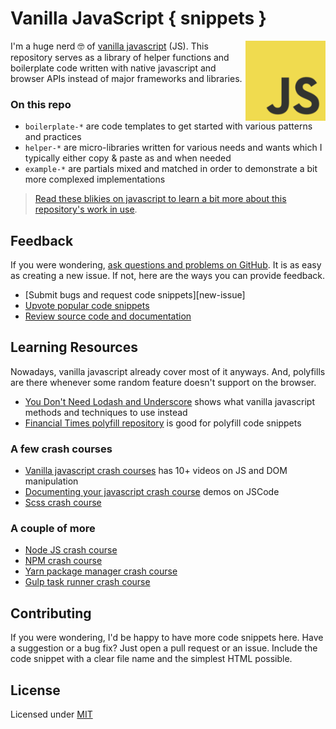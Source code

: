 # Vanilla JavaScript { snippets }

[<img align="right" alt="JavaScript" width="128rem" src="https://raw.githubusercontent.com/github/explore/80688e429a7d4ef2fca1e82350fe8e3517d3494d/topics/javascript/javascript.png"  />][all-things-js]

I'm a huge nerd :nerd_face: of [vanilla javascript][all-things-js] (JS). This repository serves as a library of helper functions and boilerplate code written with native javascript and browser APIs instead of major frameworks and libraries.

### On this repo

- `boilerplate-*` are code templates to get started with various patterns and practices
- `helper-*` are micro-libraries written for various needs and wants which I typically either copy & paste as and when needed
- `example-*` are partials mixed and matched in order to demonstrate a bit more complexed implementations

> [Read these blikies on javascript to learn a bit more about this repository's work in use][js-bliki].

## Feedback

If you were wondering, [ask questions and problems on GitHub][ama]. It is as easy as creating a new issue. If not, here are the ways you can provide feedback.

- [Submit bugs and request code snippets][new-issue]
- [Upvote popular code snippets][openned-issues]
- [Review source code and documentation][pull-requests]

## Learning Resources

Nowadays, vanilla javascript already cover most of it anyways. And, polyfills are there whenever some random feature doesn't support on the browser.

- [You Don't Need Lodash and Underscore](https://github.com/you-dont-need/You-Dont-Need-Lodash-Underscore/#readme) shows what vanilla javascript methods and techniques to use instead
- [Financial Times polyfill repository](https://github.com/Financial-Times/polyfill-library) is good for polyfill code snippets

### A few crash courses

- [Vanilla javascript crash courses](https://www.youtube.com/playlist?list=PLillGF-RfqbbnEGy3ROiLWk7JMCuSyQtX) has 10+ videos on JS and DOM manipulation
- [Documenting your javascript crash course](https://www.youtube.com/watch?v=YK-GurROGIg) demos on JSCode
- [Scss crash course](https://www.youtube.com/watch?v=nu5mdN2JIwM)

### A couple of more

- [Node JS crash course](https://www.youtube.com/watch?v=fBNz5xF-Kx4)
- [NPM crash course](https://www.youtube.com/watch?v=jHDhaSSKmB0)
- [Yarn package manager crash course](https://www.youtube.com/watch?v=g9_6KmiBISk)
- [Gulp task runner crash course](https://www.youtube.com/watch?v=1rw9MfIleEg)

## Contributing

If you were wondering, I'd be happy to have more code snippets here. Have a suggestion or a bug fix? Just open a pull request or an issue. Include the code snippet with a clear file name and the simplest HTML possible.

## License

Licensed under [MIT][lic]

[lic]: LICENSE
[all-things-js]: https://github.com/topics/javascript?l=javascript
[ama]: https://github.com/kosalanuwan/ama/#readme
[js-bliki]: https://kosalanuwan.github.io/bliki/#javascript
[new-ssue]: https://github.com/kosalanuwan/vanilla-js-snippets/issues/new
[openned-issues]: https://github.com/kosalanuwan/vanilla-js-snippets/issues
[pull-requests]: https://github.com/kosalanuwan/vanilla-js-snippets/pulls